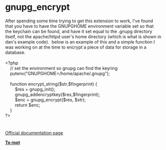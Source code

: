 # gnupg_encrypt




<div class="phpcode"><span class="html">
After spending some time trying to get this extension to work, I&apos;ve found that you have to have the GNUPGHOME environment variable set so that the keychain can be found, and have it set equal to the .gnupg directory itself, not the apache/httpd user&apos;s home directory (which is what is shown in dan&apos;s example code).&#xA0; below is an example of this and a simple function I was working on at the time to encrypt a piece of data for storage in a database.<br><br><span class="default">&lt;?php<br>&#xA0; &#xA0; </span><span class="comment">// set the environment so gnupg can find the keyring<br>&#xA0; &#xA0; </span><span class="default">putenv</span><span class="keyword">(</span><span class="string">&quot;GNUPGHOME=/home/apache/.gnupg&quot;</span><span class="keyword">);<br><br>&#xA0; &#xA0; function </span><span class="default">encrypt_string</span><span class="keyword">(</span><span class="default">$str</span><span class="keyword">,</span><span class="default">$fingerprint</span><span class="keyword">) {<br>&#xA0; &#xA0; &#xA0; &#xA0; </span><span class="default">$res </span><span class="keyword">= </span><span class="default">gnupg_init</span><span class="keyword">();<br>&#xA0; &#xA0; &#xA0; &#xA0; </span><span class="default">gnupg_addencryptkey</span><span class="keyword">(</span><span class="default">$res</span><span class="keyword">,</span><span class="default">$fingerprint</span><span class="keyword">);<br>&#xA0; &#xA0; &#xA0; &#xA0; </span><span class="default">$enc </span><span class="keyword">= </span><span class="default">gnupg_encrypt</span><span class="keyword">(</span><span class="default">$res</span><span class="keyword">, </span><span class="default">$str</span><span class="keyword">);<br>&#xA0; &#xA0; &#xA0; &#xA0; return </span><span class="default">$enc</span><span class="keyword">;<br>&#xA0; &#xA0; }<br></span><span class="default">?&gt;</span>
</span>
</div>
  

#

[Official documentation page](https://www.php.net/manual/en/function.gnupg-encrypt.php)

**[To root](/README.md)**